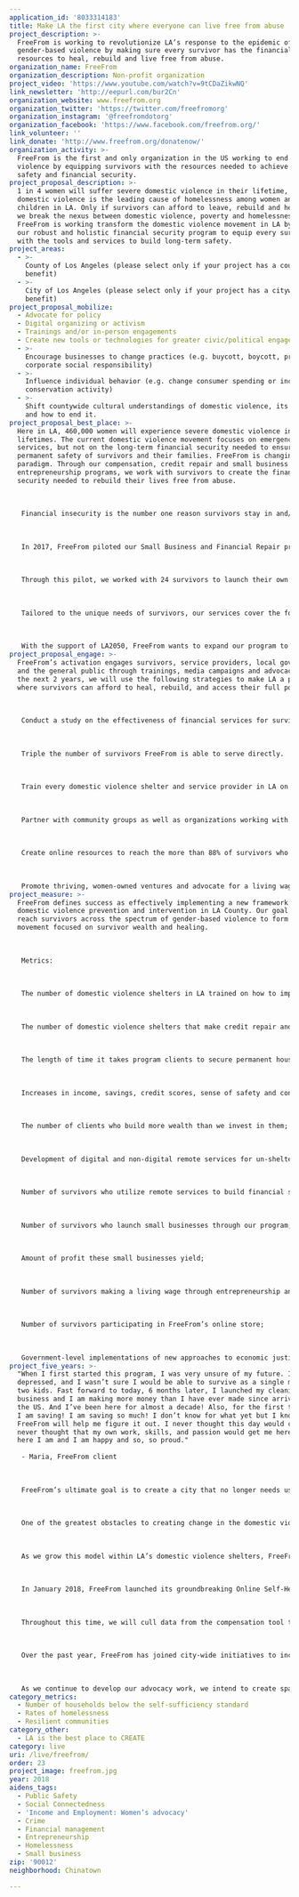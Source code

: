 ```yaml
---
application_id: '8033314183'
title: Make LA the first city where everyone can live free from abuse
project_description: >-
  FreeFrom is working to revolutionize LA’s response to the epidemic of
  gender-based violence by making sure every survivor has the financial
  resources to heal, rebuild and live free from abuse.
organization_name: FreeFrom
organization_description: Non-profit organization
project_video: 'https://www.youtube.com/watch?v=9tCDaZikwNQ'
link_newsletter: 'http://eepurl.com/bur2Cn'
organization_website: www.freefrom.org
organization_twitter: 'https://twitter.com/freefromorg'
organization_instagram: '@freefromdotorg'
organization_facebook: 'https://www.facebook.com/freefrom.org/'
link_volunteer: ''
link_donate: 'http://www.freefrom.org/donatenow/'
organization_activity: >-
  FreeFrom is the first and only organization in the US working to end domestic
  violence by equipping survivors with the resources needed to achieve long-term
  safety and financial security.
project_proposal_description: >-
  1 in 4 women will suffer severe domestic violence in their lifetime, and
  domestic violence is the leading cause of homelessness among women and
  children in LA. Only if survivors can afford to leave, rebuild and heal, can
  we break the nexus between domestic violence, poverty and homelessness.
  FreeFrom is working transform the domestic violence movement in LA by scaling
  our robust and holistic financial security program to equip every survivor
  with the tools and services to build long-term safety.
project_areas:
  - >-
    County of Los Angeles (please select only if your project has a countywide
    benefit)
  - >-
    City of Los Angeles (please select only if your project has a citywide
    benefit)
project_proposal_mobilize:
  - Advocate for policy
  - Digital organizing or activism
  - Trainings and/or in-person engagements
  - Create new tools or technologies for greater civic/political engagement
  - >-
    Encourage businesses to change practices (e.g. buycott, boycott, promote
    corporate social responsibility)
  - >-
    Influence individual behavior (e.g. change consumer spending or increase
    conservation activity)
  - >-
    Shift countywide cultural understandings of domestic violence, its impact
    and how to end it.
project_proposal_best_place: >-
  Here in LA, 460,000 women will experience severe domestic violence in their
  lifetimes. The current domestic violence movement focuses on emergency
  services, but not on the long-term financial security needed to ensure
  permanent safety of survivors and their families. FreeFrom is changing this
  paradigm. Through our compensation, credit repair and small business
  entrepreneurship programs, we work with survivors to create the financial
  security needed to rebuild their lives free from abuse. 
   
   
   
   Financial insecurity is the number one reason survivors stay in and/or return to abusive relationships. Survivors who leave often do so without the financial means to rebuild their lives (e.g., securing housing, childcare, transportation, etc.), making domestic violence the leading cause of homelessness among women and children nationwide. The 2017 Point in Time Homeless Count found that 50% of homeless women in LA have experienced domestic violence, and the number of homeless individuals with histories of domestic abuse has more than doubled since 2016. If we are to end domestic violence in LA, we must help survivors rebuild financially. Only then can we achieve long-term change.
   
   
   
   In 2017, FreeFrom piloted our Small Business and Financial Repair program through partnerships with more than a dozen domestic violence organizations in Los Angeles as well as the Mayor’s Fund for Los Angeles and the Housing and Community Investment Department of Los Angeles. 
   
   
   
   Through this pilot, we worked with 24 survivors to launch their own small businesses. Of those businesses, 100% yielded a profit within their first month of sales. Ten months later, not one of our clients has returned to the abuse. Instead, they are securing safe housing, building their credit, investing in healing services for themselves and their children and saving for their futures. Ventures started by our clients include seamstress services, catering, jewelry design, cleaning services, hair styling, and handcrafted bath and body products, among others. 
   
   
   
   Tailored to the unique needs of survivors, our services cover the following topics: protecting, repairing and building credit; entrepreneurship as a source of income; business planning; finance and accounting; sales and marketing training; logo design and branding; mentorship; counseling; childcare and self-care; confidence-building and access to seed funding. 
   
   
   
   With the support of LA2050, FreeFrom wants to expand our program to serve survivors in every domestic violence shelter in LA County and build a city in which shelters are not the only solution but rather a stepping stone to safe lives centered around abundance, community and healing. This the Los Angeles we could be. This is a Los Angeles that everyone can live in.
project_proposal_engage: >-
  FreeFrom’s activation engages survivors, service providers, local government
  and the general public through trainings, media campaigns and advocacy. Over
  the next 2 years, we will use the following strategies to make LA a place
  where survivors can afford to heal, rebuild, and access their full potential:
   
   
   
   Conduct a study on the effectiveness of financial services for survivors in reducing rates of abuse and length of shelter stays, making LA a pioneer in the work to end the nexus between poverty, abuse and homelessness. 
   
   
   
   Triple the number of survivors FreeFrom is able to serve directly. 
   
   
   
   Train every domestic violence shelter and service provider in LA on financial repair for survivors, making economic justice a key factor of the work done to end domestic violence.
   
   
   
   Partner with community groups as well as organizations working with LGBTQ, formerly incarcerated, and trafficking survivors to make sure we are reaching individuals who are not accessing traditional domestic violence services. 
   
   
   
   Create online resources to reach the more than 88% of survivors who do not have access to the shelter system in LA. 
   
   
   
   Promote thriving, women-owned ventures and advocate for a living wage for survivors of domestic violence. In April 2018, FreeFrom is launching a social enterprise in Los Angeles that will exclusively sell products handmade by survivors as well as employ survivors to run operations for a living wage of $20 / hour. The goal of this venture is to foster survivor wealth.
project_measure: >-
  FreeFrom defines success as effectively implementing a new framework for
  domestic violence prevention and intervention in LA County. Our goal is to
  reach survivors across the spectrum of gender-based violence to form a new
  movement focused on survivor wealth and healing. 
   
   
   
   Metrics:
   
   
   
   The number of domestic violence shelters in LA trained on how to implement our economic justice model in their work with clients;
   
   
   
   The number of domestic violence shelters that make credit repair and income building a key part of their work;
   
   
   
   The length of time it takes program clients to secure permanent housing;
   
   
   
   Increases in income, savings, credit scores, sense of safety and confidence among program clients;
   
   
   
   The number of clients who build more wealth than we invest in them;
   
   
   
   Development of digital and non-digital remote services for un-sheltered survivors (e.g., interactive web-based resources, phone consultations)(See FreeFrom’s online self-help compensation tool for an example - https://compensation-quiz.freefrom.org/);
   
   
   
   Number of survivors who utilize remote services to build financial security;
   
   
   
   Number of survivors who launch small businesses through our program;
   
   
   
   Amount of profit these small businesses yield;
   
   
   
   Number of survivors making a living wage through entrepreneurship and/or other employment;
   
   
   
   Number of survivors participating in FreeFrom’s online store;
   
   
   
   Government-level implementations of new approaches to economic justice for survivors.
project_five_years: >-
  "When I first started this program, I was very unsure of my future. I was
  depressed, and I wasn’t sure I would be able to survive as a single mom with
  two kids. Fast forward to today, 6 months later, I launched my cleaning
  business and I am making more money than I have ever made since arriving in
  the US. And I’ve been here for almost a decade! Also, for the first time ever,
  I am saving! I am saving so much! I don’t know for what yet but I know
  FreeFrom will help me figure it out. I never thought this day would come and I
  never thought that my own work, skills, and passion would get me here. But
  here I am and I am happy and so, so proud."
   
   - Maria, FreeFrom client
   
   
   
   FreeFrom’s ultimate goal is to create a city that no longer needs us. We envision a Los Angeles where every survivor has the financial freedom to choose safety. An LA where every survivor has access to services that are stepping stones to financial independence. Where every survivor can afford to heal and access their full creative potential, and no one has to choose between staying in an abusive situation and homelessness.
   
   
   
   One of the greatest obstacles to creating change in the domestic violence movement is a lack of up-to-date, accurate data on domestic violence, its impact and the efficacy of current approaches to solving the issue. As we expand our program to serve survivors in all of Los Angeles, we are creating a study that will track the differences in outcomes for survivors who participate in our programs those that do not. Through this study, we aim to bolster support for our financial services and economic justice, increasing the availability of these services to survivors and reducing the time that survivors stay in shelter before securing permanent housing and employment. 
   
   
   
   As we grow this model within LA’s domestic violence shelters, FreeFrom will also create robust remote services in the form of applications and web-based resources for survivors who do not have access to the shelter system or other domestic violence-related services. Within the next 5 years, we aim to complete our work in Los Angeles, and expand our program to cities and states throughout the US.
   
   
   
   In January 2018, FreeFrom launched its groundbreaking Online Self-Help Compensation Tool that survivors throughout California can access on our website to learn how to pursue compensation for the abuse they have suffered. Once users answer a few questions regarding their experience and the forms of compensation they are seeking, the tool generates detailed information on the user’s options for compensation and how to pursue those options within their jurisdiction. Within 48 hours of launching the tool, 25,000 individuals logged on to learn their options for compensation. Within two months, 60,000 individuals accessed the tool. We aim to make the tool available to survivors in all 50 states within the next 3 years. 
   
   
   
   Throughout this time, we will cull data from the compensation tool to create a state-by-state advocacy agenda that speaks directly to survivors’ greatest needs and priorities when seeking justice. Our current advocacy priorities include working with credit card companies to create an easier process for survivors to claim abuse-related identity fraud, and ensuring disability insurance for survivors who are forced to leave work as a result of the abuse. 
   
   
   
   Over the past year, FreeFrom has joined city-wide initiatives to increase the rights of low to middle-income entrepreneurs, women and survivors. We have partnered with the LA Street Vendors Coalition and Public Counsel for the City of LA to legalize street vending in order to increase the rights of women entrepreneurs who rely on their businesses as their primary source of income, and the Home Cooks Initiative to increase food vendors’ ability to make their products without the cost of a commercial kitchen. In 2018, we also became a community partner for the United State of Women in Los Angeles. As we expand we will continue partnering with other organizations working in the fields of homelessness, gender justice and LGBTQ+ rights, economic justice and legal aid reform to address domestic violence as an intersectional issue that impacts people from various backgrounds.
   
   
   
   As we continue to develop our advocacy work, we intend to create spaces for organizing work for the clients in our programs, as they continue building their businesses, their financial stability and a sense of well-being for themselves and their children. It is our goal to redirect the current movement to ultimately be led and shaped by survivors and their voices.
category_metrics:
  - Number of households below the self-sufficiency standard
  - Rates of homelessness
  - Resilient communities
category_other:
  - LA is the best place to CREATE
category: live
uri: /live/freefrom/
order: 23
project_image: freefrom.jpg
year: 2018
aidens_tags:
  - Public Safety
  - Social Connectedness
  - 'Income and Employment: Women’s advocacy'
  - Crime
  - Financial management
  - Entrepreneurship
  - Homelessness
  - Small business
zip: '90012'
neighborhood: Chinatown

---
```


